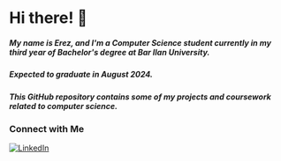 # Hi there! 👋

##### My name is Erez, and I'm a Computer Science student currently in my third year of Bachelor's degree at Bar Ilan University.    
##### Expected to graduate in August 2024.

##### This GitHub repository contains some of my projects and coursework related to computer science.

### Connect with Me

[![LinkedIn](https://img.shields.io/badge/LinkedIn-0077B5?style=for-the-badge&logo=linkedin&logoColor=white)][linkedin]

[linkedin]: https://www.linkedin.com/in/nadav-erez-elgrabli-a33293228/
